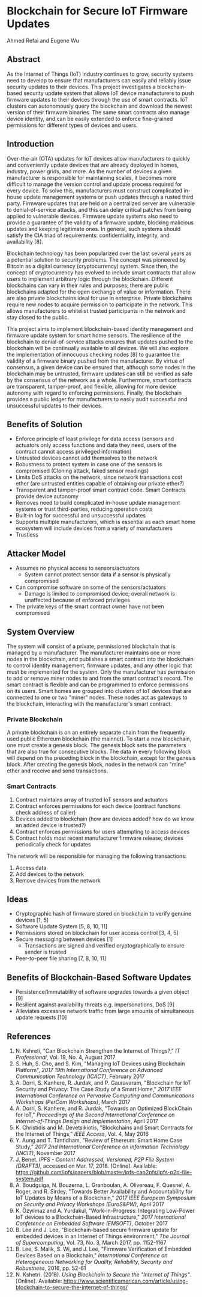 # Blockchain for Secure IoT Firmware Updates

Ahmed Refai and Eugene Wu

## Abstract
As the Internet of Things (IoT) industry continues to grow, security systems need to develop to ensure that manufacturers can easily and 
reliably issue security updates to their devices. This project investigates a blockchain-based security update system that allows IoT device
manufacturers to push firmware updates to their devices through the use of smart contracts. IoT clusters can autonomously query the blockchain and
download the newest version of their firmware binaries. The same smart contracts also manage device identity, and can be easily extended to enforce 
fine-grained permissions for different types of devices and users.

## Introduction
Over-the-air (OTA) updates for IoT devices allow manufacturers to quickly and conveniently update devices that are already deployed in homes,
industry, power grids, and more. As the number of devices a given manufacturer is responsible for maintaining scales, it becomes more difficult to 
manage the version control and update process required for every device. To solve this, manufacturers must construct complicated 
in-house update management systems or push updates through a rusted third party. Firmware updates that are held on a centralized server are vulnerable 
to denial-of-service attacks, and this can delay critical patches from being applied to vulnerable devices. Firmware update systems also need to 
provide a guarantee of the validity of a firmware update, blocking malicious updates and keeping legitimate ones. In general, such systems should 
satisfy the CIA triad of requirements: confidentiality, integrity, and availability [8].

Blockchain technology has been popularized over the last several years as a potential solution to security problems. The concept was pioneered by
Bitcoin as a digital currency (cryptocurrency) system. Since then, the concept of cryptocurrency has evolved to include smart contracts that allow
users to implement arbitrary logic through the blockchain. Different blockchains can vary in their rules and purposes; there are public blockchains 
adapted for the open exchange of value or information. There are also private blockchains ideal for use in enterprise. Private blockchains require 
new nodes to acquire permission to participate in the network. This allows manufacturers to whitelist trusted participants in the network and
stay closed to the public.

This project aims to implement blockchain-based identity management and firmware update system for smart home sensors. The resilience of the
blockchain to denial-of-service attacks ensures that updates pushed to the blockchain will be continually available to all devices. We will also 
explore the implementation of innocuous checking nodes [8] to guarantee the validity of a firmware binary pushed from the manufacturer. By virtue 
of consensus, a given device can be ensured that, although some nodes in the blockchain may be untrusted, firmware updates can still be verified 
as safe by the consensus of the network as a whole. Furthermore, smart contracts are transparent, tamper-proof, and flexible, allowing for more 
device autonomy with regard to enforcing permissions. Finally, the blockchain provides a public ledger for manufacturers to easily audit successful
and unsuccessful updates to their devices. 


## Benefits of Solution
* Enforce principle of least privilege for data access (sensors and actuators only access functions and data they need, 
users of the contract cannot access privileged information)
* Untrusted devices cannot add themselves to the network
* Robustness to protect system in case one of the sensors is compromised (Cloning attack, faked sensor readings)
* Limits DoS attacks on the network, since network transactions cost ether (are untrusted entities capable of obtaining our private ether?)
* Transparent and tamper-proof smart contract code. Smart Contracts provide device autonomy
* Removes need to build complicated in-house update management systems or trust third-parties, reducing operation costs
* Built-in log for successful and unsuccessful updates
* Supports multiple manufacturers, which is essential as each smart home ecosystem will include devices from a variety of manufacturers
* Trustless

## Attacker Model
* Assumes no physical access to sensors/actuators
	* System cannot protect sensor data if a sensor is physically compromised
* Can compromise software on some of the sensors/actuators
	* Damage is limited to compromised device; overall network is unaffected because of enforced privileges
* The private keys of the smart contract owner have not been compromised

## System Overview
The system will consist of a private, permissioned blockchain that is managed by a manufacturer. The manufacturer maintains one or more nodes in the 
blockchain, and publishes a smart contract into the blockchain to control identity management, firmware updates, and any other logic that must be
implemented for the system. Only the manufacturer has permission to add or remove miner nodes to and from the smart contract's record. The smart 
contract is flexible and can be programmed to enforce permissions on its users. Smart homes are grouped into clusters of IoT devices that are connected 
to one or two "miner" nodes. These nodes act as gateways to the blockchain, interacting with the manufacturer's smart contract.

### Private Blockchain
A private blockchain is on an entirely separate chain from the frequently used public Ethereum blockchain (the mainnet). To start a new blockchain, 
one must create a genesis block. The genesis block sets the parameters that are also true for consecutive blocks. The data in every following block 
will depend on the preceding block in the blockchain, except for the genesis block. After creating the genesis block, nodes in the network can "mine" 
ether and receive and send transactions.

### Smart Contracts

1. Contract maintains array of trusted IoT sensors and actuators
2. Contract enforces permissions for each device (contract functions check address of caller)
3. Devices added to blockchain (how are devices added? how do we know an added device is trusted?)
4. Contract enforces permissions for users attempting to access devices
5. Contract holds most recent manufacturer firmware release; devices periodically check for updates

The network will be responsible for managing the following transactions:
1. Access data
2. Add devices to the network
3. Remove devices from the network

## Ideas
* Cryptographic hash of firmware stored on blockchain to verify genuine devices [1, 5]
* Software Update System [5, 8, 10, 11]
* Permissions stored on blockchain for user access control [3, 4, 5]
* Secure messaging between devices [1]
	* Transactions are signed and verified cryptographically to ensure sender is trusted
* Peer-to-peer file sharing [7, 8, 10, 11]
	
## Benefits of Blockchain-Based Software Updates
* Persistence/Immutability of software upgrades towards a given object [9]
* Resilient against availability threats e.g. impersonations, DoS [9]
* Alleviates excessive network traffic from large amounts of simultaneous update requests [10]

## References
1. N. Kshreti, "Can Blockchain Strengthen the Internet of Things?," _IT Professional_, Vol. 19, No. 4, August 2017
2. S. Huh, S. Cho, and S. Kim, "Managing IoT Devices using Blockchain Platform", 
_2017 19th International Conference on Advanced Communication Technology (ICACT)_, February 2017
3. A. Dorri, S. Kanhere, R. Jurdak, and P. Gauravaram, "Blockchain for IoT Security and Privacy: The Case Study of a Smart Home," 
_2017 IEEE International Conference on Pervasive Computing and Communications Workshops (PerCom Workshops)_, March 2017
4. A. Dorri, S. Kanhere, and R. Jurdak, "Towards an Optimized BlockChain for IoT," 
_Proceedings of the Second International Conference on Internet-of-Things Design and Implementation_, April 2017
5. K. Christidis and M. Devetsikiotis, "Blockchains and Smart Contracts for the Internet of Things," _IEEE Access_, Vol. 4, May 2016
6. Y. Aung and T. Tantidham, "Review of Ethereum: Smart Home Case Study," _2017 2nd International Conference on Information Technology (INCIT)_, 
November 2017
7. J. Benet. _IPFS - Content Addressed, Versioned, P2P File System (DRAFT3)_, accessed on Mar. 17, 2018. [Online]. 
Available: https://github.com/ipfs/papers/blob/master/ipfs-cap2pfs/ipfs-p2p-file-system.pdf
8. A. Boudguiga, N. Bouzerna, L. Granboulan, A. Olivereau, F. Quesnel, A. Roger, and R. Sirdey, 
"Towards Better Availability and Accountability for IoT Updates by Means of a Blockchain," 
_2017 IEEE European Symposium on Security and Privacy Workshops (EuroS&PW)_, April 2017
9. K. Özyılmaz and A. Yurdakul, "Work-in-Progress: Integrating Low-Power IoT devices to a Blockchain-Based Infrastructure," 
_2017 International Conference on Embedded Software (EMSOFT)_, October 2017
10. B. Lee and J. Lee, "Blockchain-based secure firmware update for embedded devices in an Internet of Things environment," 
_The Journal of Supercomputing_, Vol. 73, No. 3, March 2017, pp. 1152-1167
11. B. Lee, S. Malik, S. Wi, and J. Lee, "Firmware Verification of Embedded Devices Based on a Blockchain," 
_International Conference on Heterogeneous Networking for Quality, Reliability, Security and Robustness_, 2016, pp. 52-61
12. N. Kshetri. (2018). _Using Blockchain to Secure the "Internet of Things"_. [Online]. 
Available: https://www.scientificamerican.com/article/using-blockchain-to-secure-the-internet-of-things/


